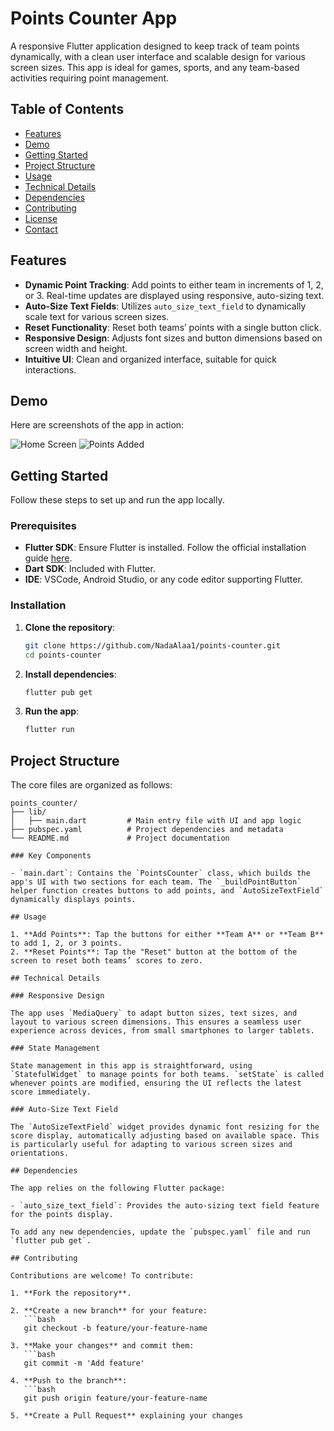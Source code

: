 # Points Counter App

A responsive Flutter application designed to keep track of team points dynamically, with a clean user interface and scalable design for various screen sizes. This app is ideal for games, sports, and any team-based activities requiring point management.

## Table of Contents

- [Features](#features)
- [Demo](#demo)
- [Getting Started](#getting-started)
- [Project Structure](#project-structure)
- [Usage](#usage)
- [Technical Details](#technical-details)
- [Dependencies](#dependencies)
- [Contributing](#contributing)
- [License](#license)
- [Contact](#contact)

## Features

- **Dynamic Point Tracking**: Add points to either team in increments of 1, 2, or 3. Real-time updates are displayed using responsive, auto-sizing text.
- **Auto-Size Text Fields**: Utilizes `auto_size_text_field` to dynamically scale text for various screen sizes.
- **Reset Functionality**: Reset both teams’ points with a single button click.
- **Responsive Design**: Adjusts font sizes and button dimensions based on screen width and height.
- **Intuitive UI**: Clean and organized interface, suitable for quick interactions.

## Demo

Here are screenshots of the app in action:

![Home Screen](assets/screenshots/home_screen.png)
![Points Added](assets/screenshots/points_added.png)


## Getting Started

Follow these steps to set up and run the app locally.

### Prerequisites

- **Flutter SDK**: Ensure Flutter is installed. Follow the official installation guide [here](https://flutter.dev/docs/get-started/install).
- **Dart SDK**: Included with Flutter.
- **IDE**: VSCode, Android Studio, or any code editor supporting Flutter.

### Installation

1. **Clone the repository**:
   ```bash
   git clone https://github.com/NadaAlaa1/points-counter.git
   cd points-counter
   
2. **Install dependencies**:
   ```bash
   flutter pub get
   
3. **Run the app**:
   ```bash
   flutter run

## Project Structure

The core files are organized as follows:

```plaintext
points_counter/
├── lib/
│   ├── main.dart         # Main entry file with UI and app logic
├── pubspec.yaml          # Project dependencies and metadata
└── README.md             # Project documentation

### Key Components

- `main.dart`: Contains the `PointsCounter` class, which builds the app's UI with two sections for each team. The `_buildPointButton` helper function creates buttons to add points, and `AutoSizeTextField` dynamically displays points.

## Usage

1. **Add Points**: Tap the buttons for either **Team A** or **Team B** to add 1, 2, or 3 points.
2. **Reset Points**: Tap the "Reset" button at the bottom of the screen to reset both teams’ scores to zero.

## Technical Details

### Responsive Design

The app uses `MediaQuery` to adapt button sizes, text sizes, and layout to various screen dimensions. This ensures a seamless user experience across devices, from small smartphones to larger tablets.

### State Management

State management in this app is straightforward, using `StatefulWidget` to manage points for both teams. `setState` is called whenever points are modified, ensuring the UI reflects the latest score immediately.

### Auto-Size Text Field

The `AutoSizeTextField` widget provides dynamic font resizing for the score display, automatically adjusting based on available space. This is particularly useful for adapting to various screen sizes and orientations.

## Dependencies

The app relies on the following Flutter package:

- `auto_size_text_field`: Provides the auto-sizing text field feature for the points display.

To add any new dependencies, update the `pubspec.yaml` file and run `flutter pub get`.

## Contributing

Contributions are welcome! To contribute:

1. **Fork the repository**.

2. **Create a new branch** for your feature:
   ```bash
   git checkout -b feature/your-feature-name

3. **Make your changes** and commit them:
   ```bash
   git commit -m 'Add feature'

4. **Push to the branch**:
   ```bash
   git push origin feature/your-feature-name

5. **Create a Pull Request** explaining your changes
